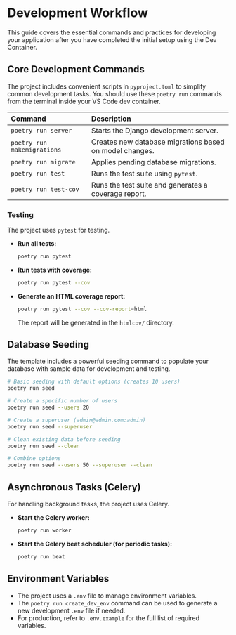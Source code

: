 # Development Workflow

This guide covers the essential commands and practices for developing your application after you have completed the initial setup using the Dev Container.

## Core Development Commands

The project includes convenient scripts in `pyproject.toml` to simplify common development tasks. You should use these `poetry run` commands from the terminal inside your VS Code dev container.

| Command | Description |
| :--- | :--- |
| `poetry run server` | Starts the Django development server. |
| `poetry run makemigrations` | Creates new database migrations based on model changes. |
| `poetry run migrate` | Applies pending database migrations. |
| `poetry run test` | Runs the test suite using `pytest`. |
| `poetry run test-cov`| Runs the test suite and generates a coverage report. |

### Testing

The project uses `pytest` for testing.

- **Run all tests:**
  ```bash
  poetry run pytest
  ```
- **Run tests with coverage:**
  ```bash
  poetry run pytest --cov
  ```
- **Generate an HTML coverage report:**
  ```bash
  poetry run pytest --cov --cov-report=html
  ```
  The report will be generated in the `htmlcov/` directory.

## Database Seeding

The template includes a powerful seeding command to populate your database with sample data for development and testing.

```bash
# Basic seeding with default options (creates 10 users)
poetry run seed

# Create a specific number of users
poetry run seed --users 20

# Create a superuser (admin@admin.com:admin)
poetry run seed --superuser

# Clean existing data before seeding
poetry run seed --clean

# Combine options
poetry run seed --users 50 --superuser --clean
```

## Asynchronous Tasks (Celery)

For handling background tasks, the project uses Celery.

- **Start the Celery worker:**
  ```bash
  poetry run worker
  ```
- **Start the Celery beat scheduler (for periodic tasks):**
  ```bash
  poetry run beat
  ```

## Environment Variables

- The project uses a `.env` file to manage environment variables.
- The `poetry run create_dev_env` command can be used to generate a new development `.env` file if needed.
- For production, refer to `.env.example` for the full list of required variables.
